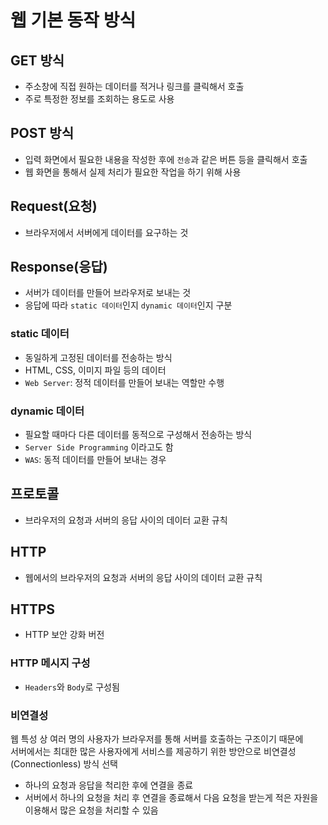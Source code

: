 # 웹 기본 동작 방식

## GET 방식
- 주소창에 직접 원하는 데이터를 적거나 링크를 클릭해서 호출
- 주로 특정한 정보를 조회하는 용도로 사용

## POST 방식
- 입력 화면에서 필요한 내용을 작성한 후에 `전송`과 같은 버튼 등을 클릭해서 호출
- 웹 화면을 통해서 실제 처리가 필요한 작업을 하기 위해 사용

## Request(요청)
- 브라우저에서 서버에게 데이터를 요구하는 것

## Response(응답)
- 서버가 데이터를 만들어 브라우저로 보내는 것
- 응답에 따라 `static 데이터`인지 `dynamic 데이터`인지 구분

### static 데이터
- 동일하게 고정된 데이터를 전송하는 방식
- HTML, CSS, 이미지 파일 등의 데이터
- `Web Server`: 정적 데이터를 만들어 보내는 역할만 수행

### dynamic 데이터
- 필요할 때마다 다른 데이터를 동적으로 구성해서 전송하는 방식
- `Server Side Programming` 이라고도 함
- `WAS`: 동적 데이터를 만들어 보내는 경우

## 프로토콜
- 브라우저의 요청과 서버의 응답 사이의 데이터 교환 규칙

## HTTP
- 웹에서의 브라우저의 요청과 서버의 응답 사이의 데이터 교환 규칙

## HTTPS
- HTTP 보안 강화 버전

### HTTP 메시지 구성
- `Headers`와 `Body`로 구성됨

### 비연결성
웹 특성 상 여러 명의 사용자가 브라우저를 통해 서버를 호출하는 구조이기 때문에  
서버에서는 최대한 많은 사용자에게 서비스를 제공하기 위한 방안으로 비연결성(Connectionless) 방식 선택
- 하나의 요청과 응답을 척리한 후에 연결을 종료
- 서버에서 하나의 요청을 처리 후 연결을 종료해서 다음 요청을 받는게 적은 자원을 이용해서 많은 요청을 처리할 수 있음